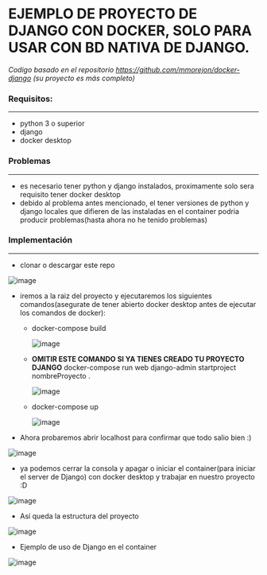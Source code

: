 # EJEMPLO DE PROYECTO DE DJANGO CON DOCKER, SOLO PARA USAR CON BD NATIVA DE DJANGO.
*Codigo basado en el repositorio https://github.com/mmorejon/docker-django (su proyecto es más completo)*

### Requisitos:
------
* python 3 o superior
* django
* docker desktop

### Problemas
------
* es necesario tener python y django instalados, proximamente solo sera requisito tener docker desktop
* debido al problema antes mencionado, el tener versiones de python y django locales que difieren de las instaladas en el container podria producir problemas(hasta ahora no he tenido problemas)

### Implementación
------
* clonar o descargar este repo

![image](https://user-images.githubusercontent.com/83993271/218275424-309cc719-eba8-4337-a2ab-6ea0cf6ef34c.png)

* iremos a la raiz del proyecto y ejecutaremos los siguientes comandos(asegurate de tener abierto docker desktop antes de ejecutar los comandos de docker):

    * docker-compose build
    
      ![image](https://user-images.githubusercontent.com/83993271/218324594-97f0629d-8136-4a0d-bb61-e1ad0429939e.png)

    * **OMITIR ESTE COMANDO SI YA TIENES CREADO TU PROYECTO DJANGO** docker-compose run web django-admin startproject nombreProyecto .
    
      ![image](https://user-images.githubusercontent.com/83993271/218324700-2c0512d7-dd4b-429a-873c-976c82c06a27.png)

    * docker-compose up
    
      ![image](https://user-images.githubusercontent.com/83993271/218324769-a22d5c4b-16c7-4878-904b-68d2b42e451d.png)

* Ahora probaremos abrir localhost para confirmar que todo salio bien :)

![image](https://user-images.githubusercontent.com/83993271/218277154-29ca325f-cf8e-431a-91ca-74642f6f63e6.png)

* ya podemos cerrar la consola y apagar o iniciar el container(para iniciar el server de Django) con docker desktop y trabajar en nuestro proyecto :D

![image](https://user-images.githubusercontent.com/83993271/218325086-0453aa0f-6229-4bfa-bf45-481092c45eb3.png)

* Así queda la estructura del proyecto

![image](https://user-images.githubusercontent.com/83993271/218325320-a1e3b94f-46cb-4ff1-9e02-6df34fcc63c3.png)

* Ejemplo de uso de Django en el container

![image](https://user-images.githubusercontent.com/83993271/218325984-992c6001-ea68-47f6-88fd-affd04af453e.png)



 
 


